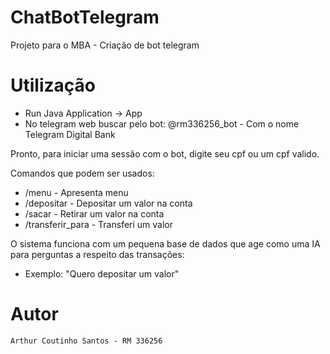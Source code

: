 # ChatBotTelegram
Projeto para o MBA - Criação de bot  telegram

# Utilização

- Run Java Application -> App
- No telegram web buscar pelo bot: @rm336256_bot - Com o nome Telegram Digital Bank

Pronto, para iniciar uma sessão com o bot, digite seu cpf ou um cpf valido.

Comandos que podem ser usados:

- /menu - Apresenta menu
- /depositar - Depositar um valor na conta
- /sacar - Retirar um valor na conta
- /transferir_para - Transferi um valor

O sistema funciona com um pequena base de dados que age como uma IA para perguntas a respeito das transações: 

- Exemplo: "Quero depositar um valor"

# Autor

```
Arthur Coutinho Santos - RM 336256
```
